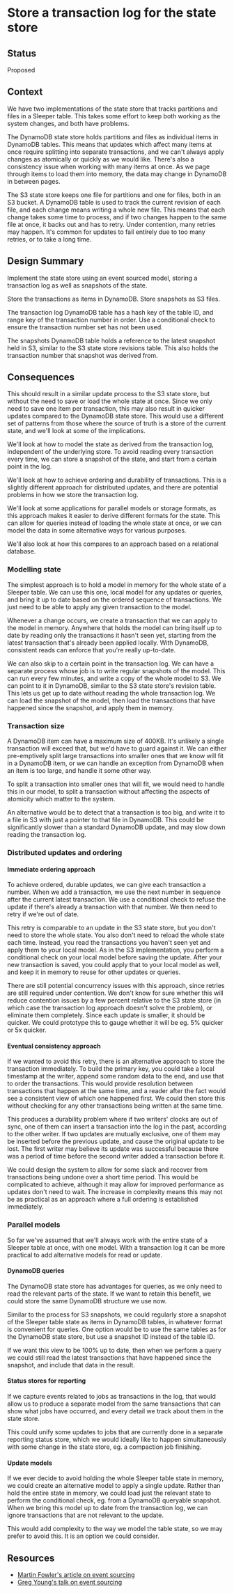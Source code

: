 # Store a transaction log for the state store

## Status

Proposed

## Context

We have two implementations of the state store that tracks partitions and files in a Sleeper table. This takes some
effort to keep both working as the system changes, and both have problems.

The DynamoDB state store holds partitions and files as individual items in DynamoDB tables. This means that updates
which affect many items at once require splitting into separate transactions, and we can't always apply changes as
atomically or quickly as we would like. There's also a consistency issue when working with many items at once. As we
page through items to load them into memory, the data may change in DynamoDB in between pages.

The S3 state store keeps one file for partitions and one for files, both in an S3 bucket. A DynamoDB table is used to
track the current revision of each file, and each change means writing a whole new file. This means that each change
takes some time to process, and if two changes happen to the same file at once, it backs out and has to retry. Under
contention, many retries may happen. It's common for updates to fail entirely due to too many retries, or to take a long
time.

## Design Summary

Implement the state store using an event sourced model, storing a transaction log as well as snapshots of the state.

Store the transactions as items in DynamoDB. Store snapshots as S3 files.

The transaction log DynamoDB table has a hash key of the table ID, and range key of the transaction number in order. Use
a conditional check to ensure the transaction number set has not been used.

The snapshots DynamoDB table holds a reference to the latest snapshot held in S3, similar to the S3 state store
revisions table. This also holds the transaction number that snapshot was derived from.

## Consequences

This should result in a similar update process to the S3 state store, but without the need to save or load the whole
state at once. Since we only need to save one item per transaction, this may also result in quicker updates compared to
the DynamoDB state store. This would use a different set of patterns from those where the source of truth is a store of
the current state, and we'll look at some of the implications.

We'll look at how to model the state as derived from the transaction log, independent of the underlying store. To avoid
reading every transaction every time, we can store a snapshot of the state, and start from a certain point in the log.

We'll look at how to achieve ordering and durability of transactions. This is a slightly different approach for
distributed updates, and there are potential problems in how we store the transaction log.

We'll look at some applications for parallel models or storage formats, as this approach makes it easier to derive
different formats for the state. This can allow for queries instead of loading the whole state at once, or we can model
the data in some alternative ways for various purposes.

We'll also look at how this compares to an approach based on a relational database.

### Modelling state

The simplest approach is to hold a model in memory for the whole state of a Sleeper table. We can use this one, local
model for any updates or queries, and bring it up to date based on the ordered sequence of transactions. We just need to
be able to apply any given transaction to the model.

Whenever a change occurs, we create a transaction that we can apply to the model in memory. Anywhere that holds the
model can bring itself up to date by reading only the transactions it hasn't seen yet, starting from the latest
transaction that's already been applied locally. With DynamoDB, consistent reads can enforce that you're really
up-to-date.

We can also skip to a certain point in the transaction log. We can have a separate process whose job is to write regular
snapshots of the model. This can run every few minutes, and write a copy of the whole model to S3. We can point to it in
DynamoDB, similar to the S3 state store's revision table. This lets us get up to date without reading the whole
transaction log. We can load the snapshot of the model, then load the transactions that have happened since the
snapshot, and apply them in memory.

### Transaction size

A DynamoDB item can have a maximum size of 400KB. It's unlikely a single transaction will exceed that, but we'd have to
guard against it. We can either pre-emptively split large transactions into smaller ones that we know will fit in a
DynamoDB item, or we can handle an exception from DynamoDB when an item is too large, and handle it some other way.

To split a transaction into smaller ones that will fit, we would need to handle this in our model, to split a
transaction without affecting the aspects of atomicity which matter to the system.

An alternative would be to detect that a transaction is too big, and write it to a file in S3 with just a pointer to
that file in DynamoDB. This could be significantly slower than a standard DynamoDB update, and may slow down reading
the transaction log.

### Distributed updates and ordering

#### Immediate ordering approach

To achieve ordered, durable updates, we can give each transaction a number. When we add a transaction, we use the next
number in sequence after the current latest transaction. We use a conditional check to refuse the update if there's
already a transaction with that number. We then need to retry if we're out of date.

This retry is comparable to an update in the S3 state store, but you don't need to store the whole state. You also don't
need to reload the whole state each time. Instead, you read the transactions you haven't seen yet and apply them to your
local model. As in the S3 implementation, you perform a conditional check on your local model before saving the update.
After your new transaction is saved, you could apply that to your local model as well, and keep it in memory to reuse
for other updates or queries.

There are still potential concurrency issues with this approach, since retries are still required under contention. We
don't know for sure whether this will reduce contention issues by a few percent relative to the S3 state store (in which
case the transaction log approach doesn't solve the problem), or eliminate them completely. Since each update is
smaller, it should be quicker. We could prototype this to gauge whether it will be eg. 5% quicker or 5x quicker.

#### Eventual consistency approach

If we wanted to avoid this retry, there is an alternative approach to store the transaction immediately. To build the
primary key, you could take a local timestamp at the writer, append some random data to the end, and use that to order
the transactions. This would provide resolution between transactions that happen at the same time, and a reader after
the fact would see a consistent view of which one happened first. We could then store this without checking for any
other transactions being written at the same time.

This produces a durability problem where if two writers' clocks are out of sync, one of them can insert a transaction
into the log in the past, according to the other writer. If two updates are mutually exclusive, one of them may be
inserted before the previous update, and cause the original update to be lost. The first writer may believe its update
was successful because there was a period of time before the second writer added a transaction before it.

We could design the system to allow for some slack and recover from transactions being undone over a short time period.
This would be complicated to achieve, although it may allow for improved performance as updates don't need to wait. The
increase in complexity means this may not be as practical as an approach where a full ordering is established
immediately.

### Parallel models

So far we've assumed that we'll always work with the entire state of a Sleeper table at once, with one model. With a
transaction log it can be more practical to add alternative models for read or update.

#### DynamoDB queries

The DynamoDB state store has advantages for queries, as we only need to read the relevant parts of the state. If we
want to retain this benefit, we could store the same DynamoDB structure we use now.

Similar to the process for S3 snapshots, we could regularly store a snapshot of the Sleeper table state as items in
DynamoDB tables, in whatever format is convenient for queries. One option would be to use the same tables as for the
DynamoDB state store, but use a snapshot ID instead of the table ID.

If we want this view to be 100% up to date, then when we perform a query we could still read the latest transactions
that have happened since the snapshot, and include that data in the result.

#### Status stores for reporting

If we capture events related to jobs as transactions in the log, that would allow us to produce a separate model from
the same transactions that can show what jobs have occurred, and every detail we track about them in the state store.

This could unify some updates to jobs that are currently done in a separate reporting status store, which we would
ideally like to happen simultaneously with some change in the state store, eg. a compaction job finishing.

#### Update models

If we ever decide to avoid holding the whole Sleeper table state in memory, we could create an alternative model to
apply a single update. Rather than hold the entire state in memory, we could load just the relevant state to perform the
conditional check, eg. from a DynamoDB queryable snapshot. When we bring this model up to date from the transaction log,
we can ignore transactions that are not relevant to the update.

This would add complexity to the way we model the table state, so we may prefer to avoid this. It is an option we could
consider.

## Resources

- [Martin Fowler's article on event sourcing](https://martinfowler.com/eaaDev/EventSourcing.html)
- [Greg Young's talk on event sourcing](https://www.youtube.com/watch?v=LDW0QWie21s)
